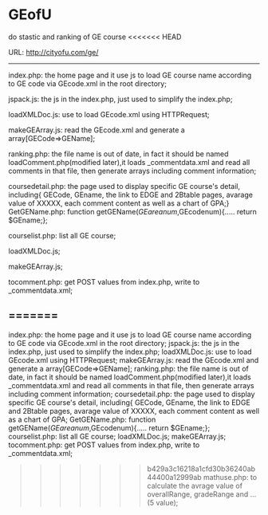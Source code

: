 GEofU
=====

do stastic and ranking of GE course 
<<<<<<< HEAD

URL: <a href='http://cityofu.com/ge'>http://cityofu.com/ge/</a>

--------------------------------------------------



index.php: the home page and it use js to load GE course name according to GE code via GEcode.xml in the root directory;

  jspack.js: the js in the index.php, just used to simplify the index.php;

  loadXMLDoc.js: use to load GEcode.xml using HTTPRequest;

  makeGEArray.js: read the GEcode.xml and generate a array[GECode=>GEName];

  ranking.php: the file name is out of date, in fact it should be named loadComment.php(modified later),it loads _commentdata.xml and read all comments in that file, then generate arrays including comment information;


coursedetail.php: the page used to display specific GE course's detail, including{ GECode, GEname, the link to EDGE and 2Btable pages, avarage value of XXXXX, each comment content as well as a chart of GPA;}
  GetGEName.php: function getGEName($GEareanum,$GEcodenum){.....    return $GEname;};


courselist.php: list all GE course;

  loadXMLDoc.js;

  makeGEArray.js;


tocomment.php: get POST values from index.php, write to _commentdata.xml;

=======
--------------------------------------------------
index.php: the home page and it use js to load GE course name according to GE code via GEcode.xml in the root directory;
  jspack.js: the js in the index.php, just used to simplify the index.php;
  loadXMLDoc.js: use to load GEcode.xml using HTTPRequest;
  makeGEArray.js: read the GEcode.xml and generate a array[GECode=>GEName];
  ranking.php: the file name is out of date, in fact it should be named loadComment.php(modified later),it loads _commentdata.xml and read all comments in that file, then generate arrays including comment information;
coursedetail.php: the page used to display specific GE course's detail, including{ GECode, GEname, the link to EDGE and 2Btable pages, avarage value of XXXXX, each comment content as well as a chart of GPA;
  GetGEName.php: function getGEName($GEareanum,$GEcodenum){.....    return $GEname;};
courselist.php: list all GE course;
  loadXMLDoc.js;
  makeGEArray.js;
tocomment.php: get POST values from index.php, write to _commentdata.xml;
>>>>>>> b429a3c16218a1cfd30b36240ab44400a12999ab
  mathuse.php: to calculate the avrage value of overallRange, gradeRange and ...(5 value);
